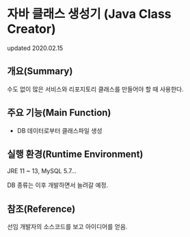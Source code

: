 # 자바 클래스 생성기 (Java Class Creator)
updated 2020.02.15

## 개요(Summary)
수도 없이 많은 서비스와 리포지토리 클래스를 만들어야 할 때 사용한다.
## 주요 기능(Main Function)
- DB 데이터로부터 클래스파일 생성

## 실행 환경(Runtime Environment)
JRE 11 ~ 13, MySQL 5.7... <br>

DB 종류는 이후 개발하면서 늘려갈 예정.

## 참조(Reference)
선임 개발자의 소스코드를 보고 아이디어를 얻음. 